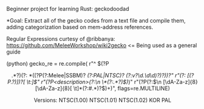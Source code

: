 Beginner project for learning Rust: geckodoodad

*Goal: Extract all of the gecko codes from a text file and compile them, adding categorization based on mem-address references.

Regular Expressions curtesy of @ribbanya:
https://github.com/MeleeWorkshop/wiki2gecko <= Being used as a general guide

(python)
gecko_re = re.compile(
    r"^ \$(?P<header>.*?)(?: *\((?P<version>(?:Melee|SSBM)? *(?:PAL|NTSC)? *(?:v?\d\.\d\d)?)?\))?"
    r"(?: *\[(?P<authors>.*?)\])?[ \t:]*$"
    r"(?P<description>(?:\n \*(?:.*?)$)*)"
    r"(?P<hex>(?:$\n [\dA-Za-z]{8} [\dA-Za-z]{8}[ \t]*(?:#.*)?$)+)",
    flags=re.MULTILINE)

Versions:
NTSC(1.00)
NTSC(1.01)
NTSC(1.02)
KOR
PAL